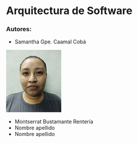 # Arquitectura de Software #

### Autores: ###
*   Samantha Gpe. Caamal Cobá

![image](https://raw.githubusercontent.com/SamanthaCaamal/arquitectura_sw/main/Fotos/samantha.jpg)

*   Montserrat Bustamante Rentería
*   Nombre apellido
*   Nombre apellido
